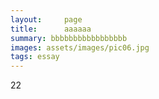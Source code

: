 ```yaml
---
layout:     page
title:      aaaaaa
summary: bbbbbbbbbbbbbbbbb
images: assets/images/pic06.jpg
tags: essay
---
```


22